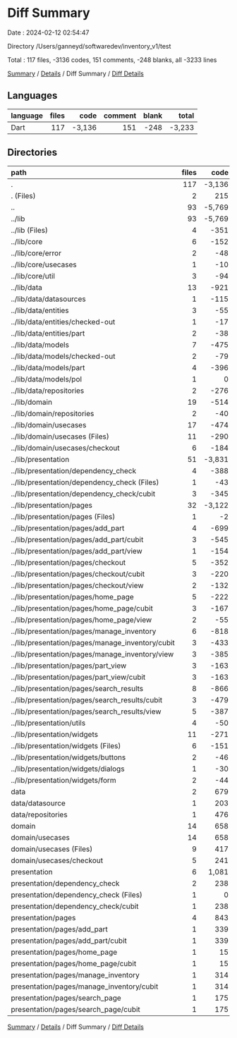 # Diff Summary

Date : 2024-02-12 02:54:47

Directory /Users/ganneyd/softwaredev/inventory_v1/test

Total : 117 files,  -3136 codes, 151 comments, -248 blanks, all -3233 lines

[Summary](results.md) / [Details](details.md) / Diff Summary / [Diff Details](diff-details.md)

## Languages
| language | files | code | comment | blank | total |
| :--- | ---: | ---: | ---: | ---: | ---: |
| Dart | 117 | -3,136 | 151 | -248 | -3,233 |

## Directories
| path | files | code | comment | blank | total |
| :--- | ---: | ---: | ---: | ---: | ---: |
| . | 117 | -3,136 | 151 | -248 | -3,233 |
| . (Files) | 2 | 215 | 1 | 9 | 225 |
| .. | 93 | -5,769 | -398 | -677 | -6,844 |
| ../lib | 93 | -5,769 | -398 | -677 | -6,844 |
| ../lib (Files) | 4 | -351 | -11 | -25 | -387 |
| ../lib/core | 6 | -152 | -59 | -42 | -253 |
| ../lib/core/error | 2 | -48 | -40 | -19 | -107 |
| ../lib/core/usecases | 1 | -10 | -5 | -3 | -18 |
| ../lib/core/util | 3 | -94 | -14 | -20 | -128 |
| ../lib/data | 13 | -921 | -88 | -128 | -1,137 |
| ../lib/data/datasources | 1 | -115 | -14 | -22 | -151 |
| ../lib/data/entities | 3 | -55 | -18 | -20 | -93 |
| ../lib/data/entities/checked-out | 1 | -17 | -6 | -7 | -30 |
| ../lib/data/entities/part | 2 | -38 | -12 | -13 | -63 |
| ../lib/data/models | 7 | -475 | -45 | -56 | -576 |
| ../lib/data/models/checked-out | 2 | -79 | -8 | -17 | -104 |
| ../lib/data/models/part | 4 | -396 | -37 | -38 | -471 |
| ../lib/data/models/pol | 1 | 0 | 0 | -1 | -1 |
| ../lib/data/repositories | 2 | -276 | -11 | -30 | -317 |
| ../lib/domain | 19 | -514 | -18 | -94 | -626 |
| ../lib/domain/repositories | 2 | -40 | -18 | -18 | -76 |
| ../lib/domain/usecases | 17 | -474 | 0 | -76 | -550 |
| ../lib/domain/usecases (Files) | 11 | -290 | 0 | -53 | -343 |
| ../lib/domain/usecases/checkout | 6 | -184 | 0 | -23 | -207 |
| ../lib/presentation | 51 | -3,831 | -222 | -388 | -4,441 |
| ../lib/presentation/dependency_check | 4 | -388 | -28 | -54 | -470 |
| ../lib/presentation/dependency_check (Files) | 1 | -43 | 0 | -4 | -47 |
| ../lib/presentation/dependency_check/cubit | 3 | -345 | -28 | -50 | -423 |
| ../lib/presentation/pages | 32 | -3,122 | -181 | -299 | -3,602 |
| ../lib/presentation/pages (Files) | 1 | -2 | 0 | -1 | -3 |
| ../lib/presentation/pages/add_part | 4 | -699 | -37 | -47 | -783 |
| ../lib/presentation/pages/add_part/cubit | 3 | -545 | -31 | -37 | -613 |
| ../lib/presentation/pages/add_part/view | 1 | -154 | -6 | -10 | -170 |
| ../lib/presentation/pages/checkout | 5 | -352 | -19 | -44 | -415 |
| ../lib/presentation/pages/checkout/cubit | 3 | -220 | -17 | -39 | -276 |
| ../lib/presentation/pages/checkout/view | 2 | -132 | -2 | -5 | -139 |
| ../lib/presentation/pages/home_page | 5 | -222 | -16 | -34 | -272 |
| ../lib/presentation/pages/home_page/cubit | 3 | -167 | -16 | -29 | -212 |
| ../lib/presentation/pages/home_page/view | 2 | -55 | 0 | -5 | -60 |
| ../lib/presentation/pages/manage_inventory | 6 | -818 | -41 | -71 | -930 |
| ../lib/presentation/pages/manage_inventory/cubit | 3 | -433 | -39 | -52 | -524 |
| ../lib/presentation/pages/manage_inventory/view | 3 | -385 | -2 | -19 | -406 |
| ../lib/presentation/pages/part_view | 3 | -163 | -16 | -28 | -207 |
| ../lib/presentation/pages/part_view/cubit | 3 | -163 | -16 | -28 | -207 |
| ../lib/presentation/pages/search_results | 8 | -866 | -52 | -74 | -992 |
| ../lib/presentation/pages/search_results/cubit | 3 | -479 | -38 | -50 | -567 |
| ../lib/presentation/pages/search_results/view | 5 | -387 | -14 | -24 | -425 |
| ../lib/presentation/utils | 4 | -50 | -7 | -11 | -68 |
| ../lib/presentation/widgets | 11 | -271 | -6 | -24 | -301 |
| ../lib/presentation/widgets (Files) | 6 | -151 | -6 | -15 | -172 |
| ../lib/presentation/widgets/buttons | 2 | -46 | 0 | -4 | -50 |
| ../lib/presentation/widgets/dialogs | 1 | -30 | 0 | -2 | -32 |
| ../lib/presentation/widgets/form | 2 | -44 | 0 | -3 | -47 |
| data | 2 | 679 | 265 | 143 | 1,087 |
| data/datasource | 1 | 203 | 65 | 45 | 313 |
| data/repositories | 1 | 476 | 200 | 98 | 774 |
| domain | 14 | 658 | 66 | 123 | 847 |
| domain/usecases | 14 | 658 | 66 | 123 | 847 |
| domain/usecases (Files) | 9 | 417 | 64 | 82 | 563 |
| domain/usecases/checkout | 5 | 241 | 2 | 41 | 284 |
| presentation | 6 | 1,081 | 217 | 154 | 1,452 |
| presentation/dependency_check | 2 | 238 | 51 | 27 | 316 |
| presentation/dependency_check (Files) | 1 | 0 | 0 | 1 | 1 |
| presentation/dependency_check/cubit | 1 | 238 | 51 | 26 | 315 |
| presentation/pages | 4 | 843 | 166 | 127 | 1,136 |
| presentation/pages/add_part | 1 | 339 | 73 | 59 | 471 |
| presentation/pages/add_part/cubit | 1 | 339 | 73 | 59 | 471 |
| presentation/pages/home_page | 1 | 15 | 0 | 3 | 18 |
| presentation/pages/home_page/cubit | 1 | 15 | 0 | 3 | 18 |
| presentation/pages/manage_inventory | 1 | 314 | 80 | 46 | 440 |
| presentation/pages/manage_inventory/cubit | 1 | 314 | 80 | 46 | 440 |
| presentation/pages/search_page | 1 | 175 | 13 | 19 | 207 |
| presentation/pages/search_page/cubit | 1 | 175 | 13 | 19 | 207 |

[Summary](results.md) / [Details](details.md) / Diff Summary / [Diff Details](diff-details.md)